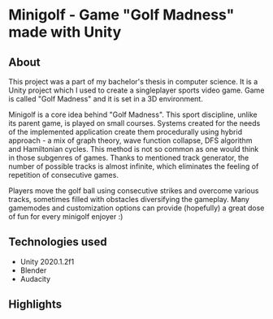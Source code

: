# Minigolf - Game "Golf Madness" made with Unity

## About
This project was a part of my bachelor's thesis in computer science. It is a Unity project which I used to create a singleplayer sports video game. Game is called "Golf Madness" and it is set in a 3D environment. 

Minigolf is a core idea behind "Golf Madness". This sport discipline, unlike its parent game, is played on small courses. Systems created for the needs of the implemented application create them procedurally using hybrid approach - a mix of graph theory, wave function collapse, DFS algorithm and Hamiltonian cycles. This method is not so common as one would think in those subgenres of games. Thanks to mentioned track generator, the number of possible tracks is almost infinite, which eliminates the feeling of repetition of consecutive games.

Players move the golf ball using consecutive strikes and overcome various tracks, sometimes filled with obstacles diversifying the gameplay. Many gamemodes and customization options can provide (hopefully) a great dose of fun for every minigolf enjoyer :)

## Technologies used
- Unity 2020.1.2f1
- Blender
- Audacity

## Highlights
